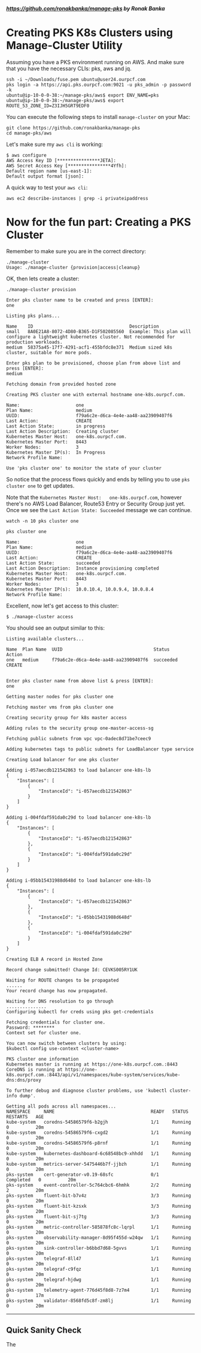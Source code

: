 ##### https://github.com/ronakbanka/manage-pks by Ronak Banka

# Creating PKS K8s Clusters using Manage-Cluster Utility

Assuming you have a PKS environment running on AWS. And make sure that you have the necessary CLIs:  pks, aws and jq.

```
ssh -i ~/Downloads/fuse.pem ubuntu@user24.ourpcf.com
pks login -a https://api.pks.ourpcf.com:9021 -u pks_admin -p password -k
ubuntu@ip-10-0-0-38:~/manage-pks/aws$ export ENV_NAME=pks
ubuntu@ip-10-0-0-38:~/manage-pks/aws$ export ROUTE_53_ZONE_ID=Z3IJH5GRT9EDF0
```

You can execute the following steps to install `manage-cluster` on your Mac:

```
git clone https://github.com/ronakbanka/manage-pks
cd manage-pks/aws
```

Let's make sure my `aws cli` is working:

```
$ aws configure
AWS Access Key ID [****************JETA]: 
AWS Secret Access Key [****************4Yfh]: 
Default region name [us-east-1]: 
Default output format [json]: 
```

A quick way to test your `aws cli`:

```
aws ec2 describe-instances | grep -i privateipaddress
```

# Now for the fun part: Creating a PKS Cluster    

Remember to make sure you are in the correct directory:

```
./manage-cluster 
Usage: ./manage-cluster {provision|access|cleanup}
```

OK, then lets create a cluster:

```
./manage-cluster provision
```
```
Enter pks cluster name to be created and press [ENTER]:
one
```
```
Listing pks plans...

Name    ID                                    Description
small   8A0E21A8-8072-4D80-B365-D1F502085560  Example: This plan will configure a lightweight kubernetes cluster. Not recommended for production workloads.
medium  58375a45-17f7-4291-acf1-455bfdc8e371  Medium sized k8s cluster, suitable for more pods.
```
```
Enter pks plan to be provisioned, choose plan from above list and press [ENTER]:
medium
```
```
Fetching domain from provided hosted zone

Creating PKS cluster one with external hostname one-k8s.ourpcf.com. 

Name:                     one
Plan Name:                medium
UUID:                     f79a6c2e-d6ca-4e4e-aa48-aa23909407f6
Last Action:              CREATE
Last Action State:        in progress
Last Action Description:  Creating cluster
Kubernetes Master Host:   one-k8s.ourpcf.com.
Kubernetes Master Port:   8443
Worker Nodes:             3
Kubernetes Master IP(s):  In Progress
Network Profile Name:     

Use 'pks cluster one' to monitor the state of your cluster
```

So notice that the process flows quickly and ends by telling you to use `pks cluster one` to get updates.

Note that the `Kubernetes Master Host:   one-k8s.ourpcf.com`, however there's no AWS Load Balancer, Route53 Entry or Security Group just yet. Once we see the `Last Action State: Succeeded` message we can continue.

```
watch -n 10 pks cluster one
```

```
pks cluster one

Name:                     one
Plan Name:                medium
UUID:                     f79a6c2e-d6ca-4e4e-aa48-aa23909407f6
Last Action:              CREATE
Last Action State:        succeeded
Last Action Description:  Instance provisioning completed
Kubernetes Master Host:   one-k8s.ourpcf.com.
Kubernetes Master Port:   8443
Worker Nodes:             3
Kubernetes Master IP(s):  10.0.10.4, 10.0.9.4, 10.0.8.4
Network Profile Name: 
```

Excellent, now let's get access to this cluster:

```
$ ./manage-cluster access
```

You should see an output similar to this:

```
Listing available clusters...

Name  Plan Name  UUID                                  Status     Action
one   medium     f79a6c2e-d6ca-4e4e-aa48-aa23909407f6  succeeded  CREATE


Enter pks cluster name from above list & press [ENTER]:
one

Getting master nodes for pks cluster one 

Fetching master vms from pks cluster one 

Creating security group for k8s master access

Adding rules to the security group one-master-access-sg 

Fetching public subnets from vpc vpc-0adec8d71be7ceec9 

Adding kubernetes tags to public subnets for LoadBalancer type service

Creating Load balancer for one pks cluster

Adding i-057aecdb121542863 to load balancer one-k8s-lb 
{
    "Instances": [
        {
            "InstanceId": "i-057aecdb121542863"
        }
    ]
}

Adding i-004fdaf591da0c29d to load balancer one-k8s-lb 
{
    "Instances": [
        {
            "InstanceId": "i-057aecdb121542863"
        },
        {
            "InstanceId": "i-004fdaf591da0c29d"
        }
    ]
}

Adding i-05bb15431988d648d to load balancer one-k8s-lb 
{
    "Instances": [
        {
            "InstanceId": "i-057aecdb121542863"
        },
        {
            "InstanceId": "i-05bb15431988d648d"
        },
        {
            "InstanceId": "i-004fdaf591da0c29d"
        }
    ]
}

Creating ELB A record in Hosted Zone

Record change submitted! Change Id: CEVKS005RY1UK 

Waiting for ROUTE changes to be propagated
......
Your record change has now propagated.

Waiting for DNS resolution to go through
...............
Configuring kubectl for creds using pks get-credentials

Fetching credentials for cluster one.
Password: ********
Context set for cluster one.

You can now switch between clusters by using:
$kubectl config use-context <cluster-name>

PKS cluster one information
Kubernetes master is running at https://one-k8s.ourpcf.com.:8443
CoreDNS is running at https://one-k8s.ourpcf.com.:8443/api/v1/namespaces/kube-system/services/kube-dns:dns/proxy

To further debug and diagnose cluster problems, use 'kubectl cluster-info dump'.

Getting all pods across all namespaces...
NAMESPACE     NAME                                    READY   STATUS      RESTARTS   AGE
kube-system   coredns-54586579f6-b2gjh                1/1     Running     0          20m
kube-system   coredns-54586579f6-cxgd2                1/1     Running     0          20m
kube-system   coredns-54586579f6-p8rnf                1/1     Running     0          20m
kube-system   kubernetes-dashboard-6c68548bc9-xhhdd   1/1     Running     0          20m
kube-system   metrics-server-5475446b7f-jjbzh         1/1     Running     0          20m
pks-system    cert-generator-v0.19-68sfc              0/1     Completed   0          20m
pks-system    event-controller-5c764cbc6-6hmhk        2/2     Running     2          20m
pks-system    fluent-bit-b7v4z                        3/3     Running     0          20m
pks-system    fluent-bit-kzsxk                        3/3     Running     0          20m
pks-system    fluent-bit-sj7tg                        3/3     Running     0          20m
pks-system    metric-controller-585878fc8c-lqrpl      1/1     Running     0          20m
pks-system    observability-manager-8d95f455d-w24qw   1/1     Running     0          20m
pks-system    sink-controller-b6bbd7d68-5gvvs         1/1     Running     0          20m
pks-system    telegraf-8ll47                          1/1     Running     0          20m
pks-system    telegraf-c9fqz                          1/1     Running     0          20m
pks-system    telegraf-hjdwg                          1/1     Running     0          20m
pks-system    telemetry-agent-776d45f8d8-7z7m4        1/1     Running     0          17m
pks-system    validator-8568fd5c8f-zm8lj              1/1     Running     0          20m
```

-----------------------------------------------------

## Quick Sanity Check

The 










